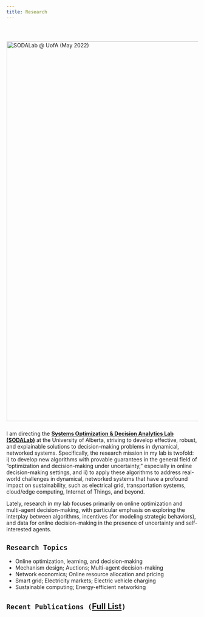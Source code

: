 ```yaml
---
title: Research
---
```


[comment]: # (## <span style="color:#452325"> PEOPLE </span>)

<style>
table {
    background-color: white;
    box-shadow: 0px 0px 0px inset;
    }
table thead th { 
  /*border-bottom: 0px solid #fff1e5; */
  /*background-color: #fff1e5;*/
}
th{
    display: none;
}
th, td { 
  padding: 0px;
  padding-right: 10px; 
  padding-top: 10px;
  padding-left: 10px; 
  padding-bottom: 20px;
  width: auto;
  vertical-align: top;
  border: 2px solid #fff1e5;
}
tr:hover {background-color: #F2DFCE;}
</style>


<div>
<img alt="SODALab @ UofA (May 2022)" src="/img/SODALab_research.png" style="min-width:220px; float:center; margin: 40px 1px 10px 1px" width="1000"/>
</div>

I am directing the [**Systems Optimization & Decision Analytics Lab (SODALab)**](https://sodalab.ca) at the University of Alberta, striving to develop effective, robust, and explainable solutions to decision-making problems in dynamical, networked systems. Specifically, the research mission in my lab is twofold: i) to develop new algorithms with provable guarantees in the general field of “optimization and decision-making under uncertainty,” especially in online decision-making settings,  and ii) to apply these algorithms to address real-world challenges in dynamical, networked systems that have a profound impact on sustainability, such as electrical grid, transportation systems, cloud/edge computing, Internet of Things, and beyond. 

Lately, research in my lab focuses primarily on online optimization and multi-agent decision-making, with particular emphasis on exploring the interplay between algorithms, incentives (for modeling strategic behaviors), and data for online decision-making in the presence of uncertainty and self-interested agents.

<!-- Some current research topics include ():

>
- Online optimization; Online decision-making 
- Mechanism design; Auctions; Multi-agent decision-making
- Data-driven optimization and decision-making under uncertainty
- Network economics/optimization; Online resource allocation and pricing
- Smart grid; Transactive energy systems; Electricity markets
- Energy-transportation nexus; Electric vehicle charging
- Energy-efficient computing; Sustainable data centers -->


<!-- <mark> **Prospective Students** </mark>: If you are interested in joining my lab as an undergraduate, graduate, or postdoc, refer to my research lab website for current openings and other details. -->

<!-- (`[**Highlights**](https://sodalab.ca/research)`) -->

## `Research Topics`
>
- Online optimization, learning, and decision-making 
- Mechanism design; Auctions; Multi-agent decision-making
- Network economics; Online resource allocation and pricing
- Smart grid; Electricity markets; Electric vehicle charging
- Sustainable computing; Energy-efficient networking

## `Recent Publications (`[**Full List**](https://sodalab.ca/publications)`)`
>
<ul class=circle>
        <script>
            var i;
            for (i = 0; i < papers_full.length; i++) {
            if (papers_full[i].highlight.search("yes") >= 0) {
                document.write("<li class=paper>");
                printPaper(papers_full[i], "O");
                document.write("</li>");
            }
        }
        </script>
</ul>